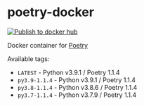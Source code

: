 # poetry-docker

[![Publish to docker hub](https://github.com/JoelClemence/poetry-docker/actions/workflows/push.yaml/badge.svg)](https://github.com/JoelClemence/poetry-docker/actions/workflows/push.yaml)

Docker container for [Poetry](https://python-poetry.org/)

Available tags:

- `LATEST` - Python v3.9.1 / Poetry 1.1.4
- `py3.9-1.1.4` - Python v3.9.1 / Poetry 1.1.4
- `py3.8-1.1.4` - Python v3.8.6 / Poetry 1.1.4
- `py3.7-1.1.4` - Python v3.7.9 / Poetry 1.1.4
